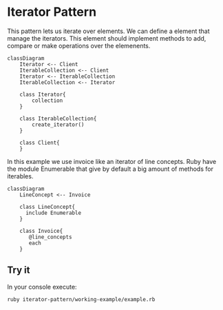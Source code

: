# Iterator Pattern

This pattern lets us iterate over elements. We can define a element that manage the iterators. This element should implement methods to add, compare or make operations over the elemenents.

```mermaid
classDiagram
    Iterator <-- Client
    IterableCollection <-- Client
    Iterator <-- IterableCollection
    IterableCollection <-- Iterator

    class Iterator{
        collection
    }

    class IterableCollection{
        create_iterator()
    }

    class Client{
    }
```

In this example we use invoice like an iterator of line concepts. Ruby have the module Enumerable that give by default a big amount of methods for iterables.

```mermaid
classDiagram
    LineConcept <-- Invoice

    class LineConcept{
      include Enumerable
    }

    class Invoice{
       @line_concepts
       each
    }
```

## Try it

In your console execute:
```bash
ruby iterator-pattern/working-example/example.rb
```